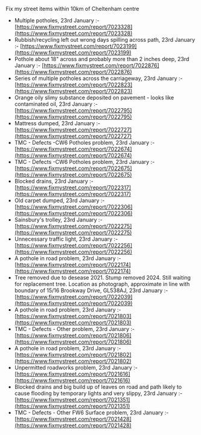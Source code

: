 Fix my street items within 10km of Cheltenham centre

<!-- fix_marker starts -->

- Multiple potholes, 23rd January :- [https://www.fixmystreet.com/report/7023328](https://www.fixmystreet.com/report/7023328)
- Rubbish/recycling left out wrong days spilling across path, 23rd January :- [https://www.fixmystreet.com/report/7023199](https://www.fixmystreet.com/report/7023199)
- Pothole about 18" across and probably more than 2 inches deep, 23rd January :- [https://www.fixmystreet.com/report/7022876](https://www.fixmystreet.com/report/7022876)
- Series of multiple potholes across the carriageway, 23rd January :- [https://www.fixmystreet.com/report/7022823](https://www.fixmystreet.com/report/7022823)
- Orange oily slimy substance deposited on pavement - looks like contaminated oil, 23rd January :- [https://www.fixmystreet.com/report/7022795](https://www.fixmystreet.com/report/7022795)
- Mattress dumped, 23rd January :- [https://www.fixmystreet.com/report/7022727](https://www.fixmystreet.com/report/7022727)
- TMC - Defects -CW6 Potholes  problem, 23rd January :- [https://www.fixmystreet.com/report/7022674](https://www.fixmystreet.com/report/7022674)
- TMC - Defects -CW6 Potholes  problem, 23rd January :- [https://www.fixmystreet.com/report/7022675](https://www.fixmystreet.com/report/7022675)
- Blocked drains, 23rd January :- [https://www.fixmystreet.com/report/7022317](https://www.fixmystreet.com/report/7022317)
- Old carpet dumped, 23rd January :- [https://www.fixmystreet.com/report/7022306](https://www.fixmystreet.com/report/7022306)
- Sainsbury's trolley, 23rd January :- [https://www.fixmystreet.com/report/7022275](https://www.fixmystreet.com/report/7022275)
- Unnecessary traffic light, 23rd January :- [https://www.fixmystreet.com/report/7022256](https://www.fixmystreet.com/report/7022256)
- A pothole in road problem, 23rd January :- [https://www.fixmystreet.com/report/7022174](https://www.fixmystreet.com/report/7022174)
- Tree removed due to desease 2021. Stump removed 2024. Still waiting for replacement tree. Location as photograph, approximate in line with boundary of 15/16 Brookway Drive, GL538AJ, 23rd January :- [https://www.fixmystreet.com/report/7022039](https://www.fixmystreet.com/report/7022039)
- A pothole in road problem, 23rd January :- [https://www.fixmystreet.com/report/7021803](https://www.fixmystreet.com/report/7021803)
- TMC - Defects - Other problem, 23rd January :- [https://www.fixmystreet.com/report/7021806](https://www.fixmystreet.com/report/7021806)
- A pothole in road problem, 23rd January :- [https://www.fixmystreet.com/report/7021802](https://www.fixmystreet.com/report/7021802)
- Unpermitted roadworks problem, 23rd January :- [https://www.fixmystreet.com/report/7021616](https://www.fixmystreet.com/report/7021616)
- Blocked drains and big build up of leaves on road and path likely to cause flooding by temporary lights and very slippy, 23rd January :- [https://www.fixmystreet.com/report/7021351](https://www.fixmystreet.com/report/7021351)
- TMC - Defects - Other FW6  Surface problem, 23rd January :- [https://www.fixmystreet.com/report/7021428](https://www.fixmystreet.com/report/7021428)

<!-- fix_marker ends -->